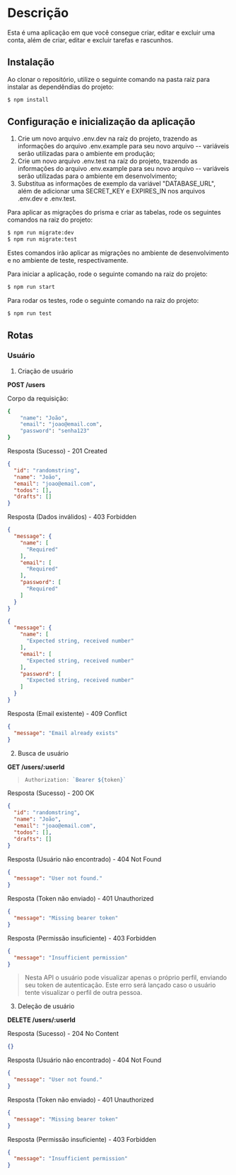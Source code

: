 # Descrição

Esta é uma aplicação em que você consegue criar, editar e excluir uma conta, além de criar, editar e excluir tarefas e rascunhos.

## Instalação

Ao clonar o repositório, utilize o seguinte comando na pasta raiz para instalar as dependêndias do projeto:

```bash
$ npm install
```

## Configuração e inicialização da aplicação

1. Crie um novo arquivo .env.dev na raíz do projeto, trazendo as informações do arquivo .env.example para seu novo arquivo -- variáveis serão utilizadas para o ambiente em produção;
2. Crie um novo arquivo .env.test na raíz do projeto, trazendo as informações do arquivo .env.example para seu novo arquivo -- variáveis serão utilizadas para o ambiente em desenvolvimento;
3. Substitua as informações de exemplo da variável "DATABASE_URL", além de adicionar uma SECRET_KEY e EXPIRES_IN nos arquivos .env.dev e .env.test.

Para aplicar as migrações do prisma e criar as tabelas, rode os seguintes comandos na raiz do projeto:

```bash
$ npm run migrate:dev
$ npm run migrate:test
```

Estes comandos irão aplicar as migrações no ambiente de desenvolvimento e no ambiente de teste, respectivamente.

Para iniciar a aplicação, rode o seguinte comando na raiz do projeto:

```bash
$ npm run start
```

Para rodar os testes, rode o seguinte comando na raiz do projeto:

```bash
$ npm run test
```

## Rotas

### Usuário

1. Criação de usuário

**POST /users**

Corpo da requisição:

```bash
{
	"name": "João",
	"email": "joao@email.com",
	"password": "senha123"
}
```

Resposta (Sucesso) - 201 Created

```json
{
  "id": "randomstring",
  "name": "João",
  "email": "joao@email.com",
  "todos": [],
  "drafts": []
}
```

Resposta (Dados inválidos) - 403 Forbidden

```json
{
  "message": {
    "name": [
      "Required"
    ],
    "email": [
      "Required"
    ],
    "password": [
      "Required"
    ]
  }
}
```

```json
{
  "message": {
    "name": [
      "Expected string, received number"
    ],
    "email": [
      "Expected string, received number"
    ],
    "password": [
      "Expected string, received number"
    ]
  }
}
```

Resposta (Email existente) - 409 Conflict

```json
{
  "message": "Email already exists"
}
```

2. Busca de usuário

**GET /users/:userId**

> ```js
> Authorization: `Bearer ${token}`
> ```

Resposta (Sucesso) - 200 OK

```json
{
  "id": "randomstring",
  "name": "João",
  "email": "joao@email.com",
  "todos": [],
  "drafts": []
}
```

Resposta (Usuário não encontrado) - 404 Not Found

```json
{
  "message": "User not found."
}
```

Resposta (Token não enviado) - 401 Unauthorized

```json
{
  "message": "Missing bearer token"
}
```

Resposta (Permissão insuficiente) - 403 Forbidden

```json
{
  "message": "Insufficient permission"
}
```

> Nesta API o usuário pode visualizar apenas o próprio perfil, enviando seu token de autenticação. Este erro será lançado caso o usuário tente visualizar o perfil de outra pessoa.

3. Deleção de usuário

**DELETE /users/:userId**

Resposta (Sucesso) - 204 No Content

```json
{}
```

Resposta (Usuário não encontrado) - 404 Not Found

```json
{
  "message": "User not found."
}
```

Resposta (Token não enviado) - 401 Unauthorized

```json
{
  "message": "Missing bearer token"
}
```

Resposta (Permissão insuficiente) - 403 Forbidden

```json
{
  "message": "Insufficient permission"
}
```
